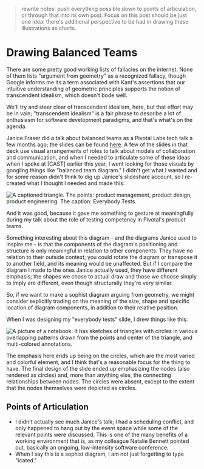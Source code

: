 > rewrite notes: push everything possible down to points of articulation, or through that into its own post. Focus on this post should be just one idea: there's additional perspective to be had in drawing these illustrations as charts.

# Drawing Balanced Teams

There are some pretty good working lists of fallacies on the internet. None of them lists "argument from geometry" as a recognized fallacy, though Google informs me its a term associated with Kant's assertions that our intuitive understanding of geometric principles supports the notion of transcendent idealism, which doesn't bode well.

We'll try and steer clear of transcendent idealism, here, but that effort may be in vain; "transcendent idealism" is a fair phrase to describe a lot of enthusiasm for software development paradigms, and that's what's on the agenda.

Janice Fraser did a talk about balanced teams as a Pivotal Labs tech talk a few months ago; the slides can be found [here][janice-slides]. A few of the slides in that deck use visual arrangements of roles to talk about models of collaboration and communication, and when I needed to articulate some of these ideas when I spoke at [CAST] earlier this year, I went looking for those visuals by googling things like "balanced team diagram." I didn't get what I wanted and for some reason didn't think to dig up Janice's slideshare account, so I re-created what I thought I needed and made this:

![A captioned triangle. The points: product management, product design, product engineering. The caption: Everybody Tests.][everybody-tests]

And it was good, because it gave me something to gesture at meaningfully during my talk about the role of testing competency in Pivotal's product teams.

Something interesting about this diagram - and the diagrams Janice used to inspire me - is that the components of the diagram's positioning and structure is only meaningful in relation to other components. They have no relation to their outside context; you could rotate the diagram or transpose it to another field, and its meaning would be unaffected. But if I compare the diagram I made to the ones Janice actually used, they have different emphasis; the shapes we chose to actual draw and those we choose simply to imply are different, even though structurally they're very similar.

So, if we want to make a sophist diagram arguing from geometry, we might consider explicitly trading on the meaning of the size, shape and specific location of diagram components, in addition to their relative position.

When I was designing my "everybody tests" slide, I drew things like this:

![A picture of a notebook. It has sketches of triangles with circles in various overlapping patterns drawn from the points and center of the triangle, and multi-colored annotations.][geometry-scratch-1] 

The emphasis here ends up being on the circles, which are the most varied and colorful element, and I think that's a reasonable focus for the thing to have. The final design of the slide ended up emphasizing the nodes (also rendered as circles) and, more than anything else, the connecting relationships between nodes. The circles were absent, except to the extent that the nodes themselves were depicted as circles.



## Points of Articulation
- I didn't actually see much Janice's talk; I had a scheduling conflict, and only happened to hang out by the event space while some of the relevant points were discussed. This is one of the many benefits of a working environment that is, as my colleague Natalie Bennett pointed out, basically an ongoing, low-intensity software conference.
- When I say this is a sophist diagram, I am not just forgetting to type "icated." 


[janice-slides]: http://www.slideshare.net/clevergirl/2015-balanced-teams-product-management-engineering
[everybody-tests]: /assets/everybody-tests "Everybody Tests"
[geometry-scratch-1]: /assets/geometry-scratch-1 "Balanced team sketches."